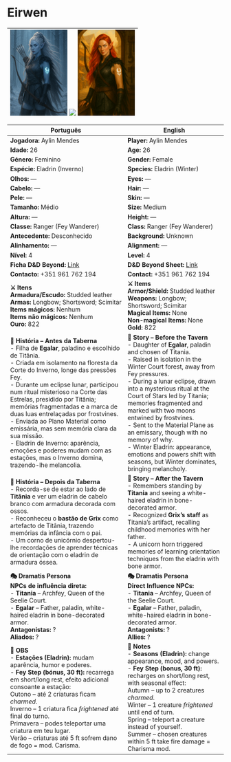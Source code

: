 # Eirwen

| <img src="pc_eirwen_01.png" height="200"/> <img src="pc_eirwen_02.png" height="200"/> <img src="pc_eirwen_03.png" height="200"/> |
| ------------------------------------------------------------------------------------------------------------------------------- |

| Português | English |
| --------- | ------- |
| **Jogadora:** Aylin Mendes | **Player:** Aylin Mendes |
| **Idade:** 26 | **Age:** 26 |
| **Género:** Feminino | **Gender:** Female |
| **Espécie:** Eladrin (Inverno) | **Species:** Eladrin (Winter) |
| **Olhos:** — | **Eyes:** — |
| **Cabelo:** — | **Hair:** — |
| **Pele:** — | **Skin:** — |
| **Tamanho:** Médio | **Size:** Medium |
| **Altura:** — | **Height:** — |
| **Classe:** Ranger (Fey Wanderer) | **Class:** Ranger (Fey Wanderer) |
| **Antecedente:** Desconhecido | **Background:** Unknown |
| **Alinhamento:** — | **Alignment:** — |
| **Nível:** 4 | **Level:** 4 |
| **Ficha D&D Beyond:** [Link](https://www.dndbeyond.com/characters/147371208) | **D&D Beyond Sheet:** [Link](https://www.dndbeyond.com/characters/147371208) |
| **Contacto:** +351 961 762 194 | **Contact:** +351 961 762 194 |
| **⚔️ Itens**<br>**Armadura/Escudo:** Studded leather<br>**Armas:** Longbow; Shortsword; Scimitar<br>**Items mágicos:** Nenhum<br>**Items não mágicos:** Nenhum<br>**Ouro:** 822 | **⚔️ Items**<br>**Armor/Shield:** Studded leather<br>**Weapons:** Longbow; Shortsword; Scimitar<br>**Magical Items:** None<br>**Non-magical Items:** None<br>**Gold:** 822 |
| **📖 História – Antes da Taberna**<br>- Filha de **Egalar**, paladino e escolhido de Titânia.<br>- Criada em isolamento na floresta da Corte do Inverno, longe das pressões Fey.<br>- Durante um eclipse lunar, participou num ritual misterioso na Corte das Estrelas, presidido por Titânia; memórias fragmentadas e a marca de duas luas entrelaçadas por frostvines.<br>- Enviada ao Plano Material como emissária, mas sem memória clara da sua missão.<br>- Eladrin de Inverno: aparência, emoções e poderes mudam com as estações, mas o Inverno domina, trazendo-lhe melancolia. | **📖 Story – Before the Tavern**<br>- Daughter of **Egalar**, paladin and chosen of Titania.<br>- Raised in isolation in the Winter Court forest, away from Fey pressures.<br>- During a lunar eclipse, drawn into a mysterious ritual at the Court of Stars led by Titania; memories fragmented and marked with two moons entwined by frostvines.<br>- Sent to the Material Plane as an emissary, though with no memory of why.<br>- Winter Eladrin: appearance, emotions and powers shift with seasons, but Winter dominates, bringing melancholy. |
| **📖 História – Depois da Taberna**<br>- Recorda-se de estar ao lado de **Titânia** e ver um eladrin de cabelo branco com armadura decorada com ossos.<br>- Reconheceu o **bastão de Grix** como artefacto de Titânia, trazendo memórias da infância com o pai.<br>- Um corno de unicórnio despertou-lhe recordações de aprender técnicas de orientação com o eladrin de armadura óssea. | **📖 Story – After the Tavern**<br>- Remembers standing by **Titania** and seeing a white-haired eladrin in bone-decorated armor.<br>- Recognized **Grix’s staff** as Titania’s artifact, recalling childhood memories with her father.<br>- A unicorn horn triggered memories of learning orientation techniques from the eladrin with bone armor. |
| **🎭 Dramatis Persona**<br>**NPCs de influência direta:**<br>- **Titania** – Archfey, Queen of the Seelie Court.<br>- **Egalar** – Father, paladin, white-haired eladrin in bone-decorated armor.<br>**Antagonistas:** ?<br>**Aliados:** ? | **🎭 Dramatis Persona**<br>**Direct Influence NPCs:**<br>- **Titania** – Archfey, Queen of the Seelie Court.<br>- **Egalar** – Father, paladin, white-haired eladrin in bone-decorated armor.<br>**Antagonists:** ?<br>**Allies:** ? |
| **🔮 OBS**<br>- **Estações (Eladrin):** mudam aparência, humor e poderes.<br>- **Fey Step (bónus, 30 ft):** recarrega em short/long rest, efeito adicional consoante a estação:<br>Outono – até 2 criaturas ficam *charmed*.<br>Inverno – 1 criatura fica *frightened* até final do turno.<br>Primavera – podes teleportar uma criatura em teu lugar.<br>Verão – criaturas até 5 ft sofrem dano de fogo = mod. Carisma. | **🔮 Notes**<br>- **Seasons (Eladrin):** change appearance, mood, and powers.<br>- **Fey Step (bonus, 30 ft):** recharges on short/long rest, with seasonal effect:<br>Autumn – up to 2 creatures *charmed*.<br>Winter – 1 creature *frightened* until end of turn.<br>Spring – teleport a creature instead of yourself.<br>Summer – chosen creatures within 5 ft take fire damage = Charisma mod. |
